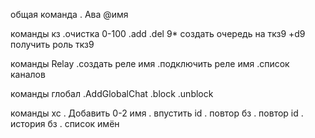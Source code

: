 общая команда
. Ава @имя

команды кз
.очистка 0-100
.add
.del
9* создать очередь на ткз9
+d9 получить роль ткз9

команды Relay
.создать реле имя
.подключить реле имя
.список каналов


команды глобал
.AddGlobalChat
.block
.unblock

команды хс
. Добавить 0-2 имя
. впустить id
. повтор бз
. повтор id
. история бз
. список имён